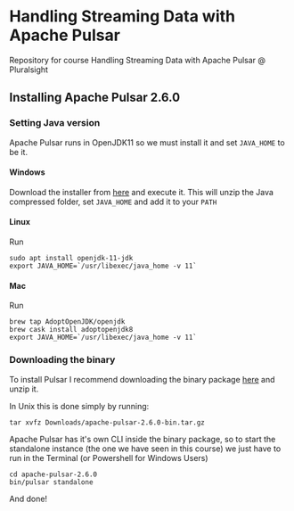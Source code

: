 # Handling Streaming Data with Apache Pulsar
Repository for course Handling Streaming Data with Apache Pulsar @ Pluralsight 

## Installing Apache Pulsar 2.6.0

### Setting Java version

Apache Pulsar runs in OpenJDK11 so we must install it and set `JAVA_HOME` to be it.

#### Windows

Download the installer from [here](https://www.oracle.com/java/technologies/javase-jdk11-downloads.html) and execute it. This will unzip the Java compressed folder, set `JAVA_HOME` and add it to your `PATH`

#### Linux

Run 
```
sudo apt install openjdk-11-jdk
export JAVA_HOME=`/usr/libexec/java_home -v 11`
```

#### Mac

Run

```
brew tap AdoptOpenJDK/openjdk
brew cask install adoptopenjdk8
export JAVA_HOME=`/usr/libexec/java_home -v 11`
```

### Downloading the binary

To install Pulsar I recommend downloading the binary package [here](https://www.apache.org/dyn/mirrors/mirrors.cgi?action=download&filename=pulsar/pulsar-2.6.0/apache-pulsar-2.6.0-bin.tar.gz) and unzip it.

In Unix this is done simply by running:

```
tar xvfz Downloads/apache-pulsar-2.6.0-bin.tar.gz
```

Apache Pulsar has it's own CLI inside the binary package, so to start the standalone instance (the one we have seen in this course) we just have to run in the Terminal (or Powershell for Windows Users)

```
cd apache-pulsar-2.6.0
bin/pulsar standalone
```

And done!